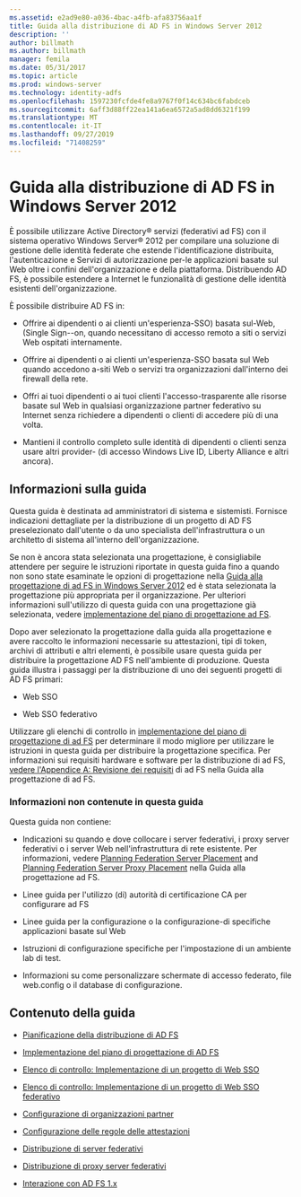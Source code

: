```yaml
---
ms.assetid: e2ad9e80-a036-4bac-a4fb-afa83756aa1f
title: Guida alla distribuzione di AD FS in Windows Server 2012
description: ''
author: billmath
ms.author: billmath
manager: femila
ms.date: 05/31/2017
ms.topic: article
ms.prod: windows-server
ms.technology: identity-adfs
ms.openlocfilehash: 1597230fcfde4fe8a9767f0f14c634bc6fabdceb
ms.sourcegitcommit: 6aff3d88ff22ea141a6ea6572a5ad8dd6321f199
ms.translationtype: MT
ms.contentlocale: it-IT
ms.lasthandoff: 09/27/2019
ms.locfileid: "71408259"
---
```

# <a name="windows-server-2012-ad-fs-deployment-guide"></a>Guida alla distribuzione di AD FS in Windows Server 2012


È possibile utilizzare Active Directory® servizi \(federativi ad FS\) con il sistema operativo Windows Server® 2012 per compilare una soluzione di gestione delle identità federate che estende l'identificazione distribuita, l'autenticazione e Servizi di autorizzazione per\-le applicazioni basate sul Web oltre i confini dell'organizzazione e della piattaforma. Distribuendo AD FS, è possibile estendere a Internet le funzionalità di gestione delle identità esistenti dell'organizzazione.  
  
È possibile distribuire AD FS in:  
  
-   Offrire ai dipendenti o ai clienti un'esperienza\-SSO\) basata sul\-Web, \(Single Sign\--on, quando necessitano di accesso remoto a siti o servizi Web ospitati internamente.  
  
-   Offrire ai dipendenti o ai clienti un'esperienza\-SSO basata sul Web quando accedono a\-siti Web o servizi tra organizzazioni dall'interno dei firewall della rete.  
  
-   Offri ai tuoi dipendenti o ai tuoi clienti l'accesso\-trasparente alle risorse basate sul Web in qualsiasi organizzazione partner federativo su Internet senza richiedere a dipendenti o clienti di accedere più di una volta.  
  
-   Mantieni il controllo completo sulle identità di dipendenti o clienti senza usare altri provider\- \(di accesso Windows Live ID, Liberty Alliance e altri ancora\).  
  
## <a name="about-this-guide"></a>Informazioni sulla guida  
Questa guida è destinata ad amministratori di sistema e sistemisti. Fornisce indicazioni dettagliate per la distribuzione di un progetto di AD FS preselezionato dall'utente o da uno specialista dell'infrastruttura o un architetto di sistema all'interno dell'organizzazione.  
  
Se non è ancora stata selezionata una progettazione, è consigliabile attendere per seguire le istruzioni riportate in questa guida fino a quando non sono state esaminate le opzioni di progettazione nella [Guida alla progettazione di ad FS in Windows Server 2012](https://technet.microsoft.com/library/dd807036.aspx) ed è stata selezionata la progettazione più appropriata per il organizzazione. Per ulteriori informazioni sull'utilizzo di questa guida con una progettazione già selezionata, vedere [implementazione del piano di progettazione ad FS](Implementing-Your-AD-FS-Design-Plan.md).  
  
Dopo aver selezionato la progettazione dalla guida alla progettazione e avere raccolto le informazioni necessarie su attestazioni, tipi di token, archivi di attributi e altri elementi, è possibile usare questa guida per distribuire la progettazione AD FS nell'ambiente di produzione. Questa guida illustra i passaggi per la distribuzione di uno dei seguenti progetti di AD FS primari:  
  
-   Web SSO  
  
-   Web SSO federativo  
  
Utilizzare gli elenchi di controllo in [implementazione del piano di progettazione di ad FS](Implementing-Your-AD-FS-Design-Plan.md) per determinare il modo migliore per utilizzare le istruzioni in questa guida per distribuire la progettazione specifica. Per informazioni sui requisiti hardware e software per la distribuzione di ad FS, [vedere l'Appendice A: Revisione dei requisiti](https://technet.microsoft.com/library/ff678034.aspx) di ad FS nella Guida alla progettazione di ad FS.  
  
### <a name="what-this-guide-does-not-provide"></a>Informazioni non contenute in questa guida  
Questa guida non contiene:  
  
-   Indicazioni su quando e dove collocare i server federativi, i proxy server federativi o i server Web nell'infrastruttura di rete esistente. Per informazioni, vedere [Planning Federation Server Placement](https://technet.microsoft.com/library/dd807069.aspx) and [Planning Federation Server Proxy Placement](https://technet.microsoft.com/library/dd807130.aspx) nella Guida alla progettazione ad FS.  
  
-   Linee guida per l'utilizzo \(di\) autorità di certificazione CA per configurare ad FS  
  
-   Linee guida per la configurazione o la configurazione\-di specifiche applicazioni basate sul Web  
  
-   Istruzioni di configurazione specifiche per l'impostazione di un ambiente lab di test.  
  
-   Informazioni su come personalizzare schermate di accesso federato, file web.config o il database di configurazione.  
  
## <a name="in-this-guide"></a>Contenuto della guida  
  
-   [Pianificazione della distribuzione di AD FS](Planning-to-Deploy-AD-FS.md)  
  
-   [Implementazione del piano di progettazione di AD FS](Implementing-Your-AD-FS-Design-Plan.md)  
  
-   [Elenco di controllo: Implementazione di un progetto di Web SSO](Checklist--Implementing-a-Web-SSO-Design.md)  
  
-   [Elenco di controllo: Implementazione di un progetto di Web SSO federativo](Checklist--Implementing-a-Federated-Web-SSO-Design.md)  
  
-   [Configurazione di organizzazioni partner](Configuring-Partner-Organizations.md)  
  
-   [Configurazione delle regole delle attestazioni](Configuring-Claim-Rules.md)  
  
-   [Distribuzione di server federativi](Deploying-Federation-Servers.md)  
  
-   [Distribuzione di proxy server federativi](Deploying-Federation-Server-Proxies.md)  
  
-   [Interazione con AD FS 1.x](Interoperating-with-AD-FS-1.x.md)  
